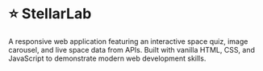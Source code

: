 # ⭐ StellarLab

A responsive web application featuring an interactive space quiz, image carousel, and live space data from APIs. Built with vanilla HTML, CSS, and JavaScript to demonstrate modern web development skills.

